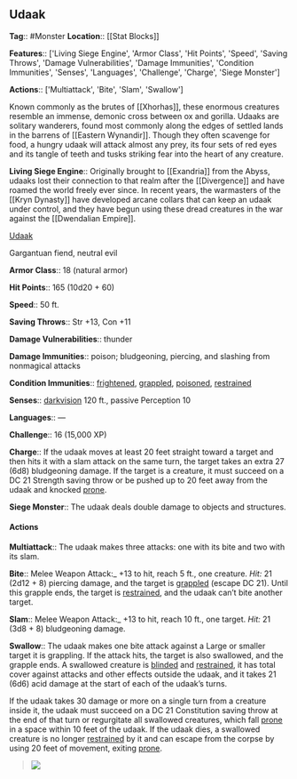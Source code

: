 ## Udaak
**Tag**:: #Monster
**Location**:: [[Stat Blocks]]

**Features**:: ['Living Siege Engine', 'Armor Class', 'Hit Points', 'Speed', 'Saving Throws', 'Damage Vulnerabilities', 'Damage Immunities', 'Condition Immunities', 'Senses', 'Languages', 'Challenge', 'Charge', 'Siege Monster']

**Actions**:: ['Multiattack', 'Bite', 'Slam', 'Swallow']

Known commonly as the brutes of [[Xhorhas]], these enormous creatures resemble an immense, demonic cross between ox and gorilla. Udaaks are solitary wanderers, found most commonly along the edges of settled lands in the barrens of [[Eastern Wynandir]]. Though they often scavenge for food, a hungry udaak will attack almost any prey, its four sets of red eyes and its tangle of teeth and tusks striking fear into the heart of any creature.

**Living Siege Engine**::  Originally brought to [[Exandria]] from the Abyss, udaaks lost their connection to that realm after the [[Divergence]] and have roamed the world freely ever since. In recent years, the warmasters of the [[Kryn Dynasty]] have developed arcane collars that can keep an udaak under control, and they have begun using these dread creatures in the war against the [[Dwendalian Empire]].

[Udaak](https://www.dndbeyond.com/monsters/udaak)

Gargantuan fiend, neutral evil

**Armor Class**::  18 (natural armor)

**Hit Points**::  165 (10d20 + 60)

**Speed**::  50 ft.

**Saving Throws**::  Str +13, Con +11

**Damage Vulnerabilities**::  thunder

**Damage Immunities**::  poison; bludgeoning, piercing, and slashing from nonmagical attacks

**Condition Immunities**::  [frightened](https://www.dndbeyond.com/compendium/rules/basic-rules/appendix-a-conditions#Frightened), [grappled](https://www.dndbeyond.com/compendium/rules/basic-rules/appendix-a-conditions#Grappled), [poisoned](https://www.dndbeyond.com/compendium/rules/basic-rules/appendix-a-conditions#Poisoned), [restrained](https://www.dndbeyond.com/compendium/rules/basic-rules/appendix-a-conditions#Restrained)

**Senses**::  [darkvision](https://www.dndbeyond.com/compendium/rules/basic-rules/monsters#Darkvision) 120 ft., passive Perception 10

**Languages**::  —

**Challenge**::  16 (15,000 XP)

**Charge**::  If the udaak moves at least 20 feet straight toward a target and then hits it with a slam attack on the same turn, the target takes an extra 27 (6d8) bludgeoning damage. If the target is a creature, it must succeed on a DC 21 Strength saving throw or be pushed up to 20 feet away from the udaak and knocked [prone](https://www.dndbeyond.com/compendium/rules/basic-rules/appendix-a-conditions#Prone).

**Siege Monster**::  The udaak deals double damage to objects and structures.

#### Actions
**Multiattack**::  The udaak makes three attacks: one with its bite and two with its slam.

**Bite**::  Melee Weapon Attack:_ +13 to hit, reach 5 ft., one creature. _Hit:_ 21 (2d12 + 8) piercing damage, and the target is [grappled](https://www.dndbeyond.com/compendium/rules/basic-rules/appendix-a-conditions#Grappled) (escape DC 21). Until this grapple ends, the target is [restrained](https://www.dndbeyond.com/compendium/rules/basic-rules/appendix-a-conditions#Restrained), and the udaak can’t bite another target.

**Slam**::  Melee Weapon Attack:_ +13 to hit, reach 10 ft., one target. _Hit:_ 21 (3d8 + 8) bludgeoning damage.

**Swallow**::  The udaak makes one bite attack against a Large or smaller target it is grappling. If the attack hits, the target is also swallowed, and the grapple ends. A swallowed creature is [blinded](https://www.dndbeyond.com/compendium/rules/basic-rules/appendix-a-conditions#Blinded) and [restrained](https://www.dndbeyond.com/compendium/rules/basic-rules/appendix-a-conditions#Restrained), it has total cover against attacks and other effects outside the udaak, and it takes 21 (6d6) acid damage at the start of each of the udaak’s turns.

If the udaak takes 30 damage or more on a single turn from a creature inside it, the udaak must succeed on a DC 21 Constitution saving throw at the end of that turn or regurgitate all swallowed creatures, which fall [prone](https://www.dndbeyond.com/compendium/rules/basic-rules/appendix-a-conditions#Prone) in a space within 10 feet of the udaak. If the udaak dies, a swallowed creature is no longer [restrained](https://www.dndbeyond.com/compendium/rules/basic-rules/appendix-a-conditions#Restrained) by it and can escape from the corpse by using 20 feet of movement, exiting [prone](https://www.dndbeyond.com/compendium/rules/basic-rules/appendix-a-conditions#Prone).

> [![](https://media-waterdeep.cursecdn.com/avatars/thumbnails/9170/63/400/398/637199798942879641.png)](https://media-waterdeep.cursecdn.com/avatars/9170/63/637199798942879641.png)